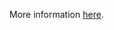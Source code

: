 More information [here](https://docs.bridgecrew.io/docs/ensure-aws-security-group-does-not-allow-all-traffic-on-all-ports).
